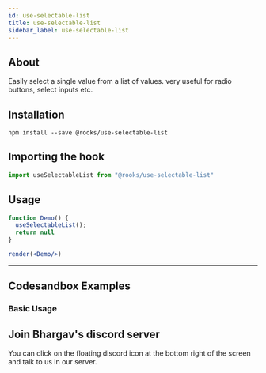 ```yaml
---
id: use-selectable-list
title: use-selectable-list
sidebar_label: use-selectable-list
---
```



    

## About

Easily select a single value from a list of values. very useful for radio buttons, select inputs  etc.

[//]: # "Main"

## Installation

    npm install --save @rooks/use-selectable-list

## Importing the hook

```javascript
import useSelectableList from "@rooks/use-selectable-list"
```

## Usage

```jsx
function Demo() {
  useSelectableList();
  return null
}

render(<Demo/>)
```


---

## Codesandbox Examples

### Basic Usage    



## Join Bhargav's discord server
You can click on the floating discord icon at the bottom right of the screen and talk to us in our server.

    